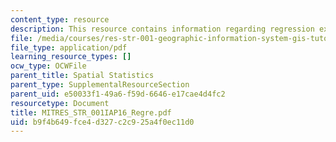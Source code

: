 ```yaml
---
content_type: resource
description: This resource contains information regarding regression exercise.
file: /media/courses/res-str-001-geographic-information-system-gis-tutorial-january-iap-2016/b9f4b649fce4d327c2c925a4f0ec11d0_MITRES_STR_001IAP16_Regre.pdf
file_type: application/pdf
learning_resource_types: []
ocw_type: OCWFile
parent_title: Spatial Statistics
parent_type: SupplementalResourceSection
parent_uid: e50033f1-49a6-f59d-6646-e17cae4d4fc2
resourcetype: Document
title: MITRES_STR_001IAP16_Regre.pdf
uid: b9f4b649-fce4-d327-c2c9-25a4f0ec11d0
---
```

